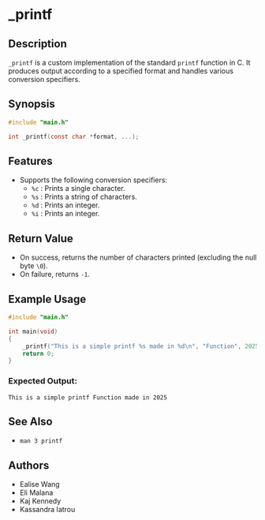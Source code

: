 # _printf

## Description
`_printf` is a custom implementation of the standard `printf` function in C. It produces output according to a specified format and handles various conversion specifiers.

## Synopsis
```c
#include "main.h"

int _printf(const char *format, ...);
```

## Features
- Supports the following conversion specifiers:
  - `%c` : Prints a single character.
  - `%s` : Prints a string of characters.
  - `%d` : Prints an integer.
  - `%i` : Prints an integer.

## Return Value
- On success, returns the number of characters printed (excluding the null byte `\0`).
- On failure, returns `-1`.

## Example Usage
```c
#include "main.h"

int main(void)
{
    _printf("This is a simple printf %s made in %d\n", "Function", 2025);
    return 0;
}
```
### Expected Output:
```
This is a simple printf Function made in 2025
```

## See Also
- `man 3 printf`

## Authors
- Ealise Wang  
- Eli Malana  
- Kaj Kennedy  
- Kassandra Iatrou  


